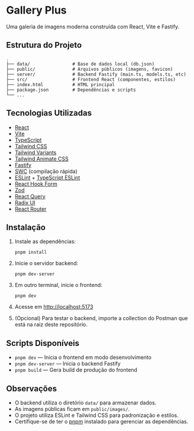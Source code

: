 # Gallery Plus

Uma galeria de imagens moderna construída com React, Vite e Fastify.

## Estrutura do Projeto

```
.
├── data/                # Base de dados local (db.json)
├── public/              # Arquivos públicos (imagens, favicon)
├── server/              # Backend Fastify (main.ts, models.ts, etc)
├── src/                 # Frontend React (componentes, estilos)
├── index.html           # HTML principal
├── package.json         # Dependências e scripts
└── ...
```

## Tecnologias Utilizadas

- [React](https://react.dev/)
- [Vite](https://vitejs.dev/)
- [TypeScript](https://www.typescriptlang.org/)
- [Tailwind CSS](https://tailwindcss.com/)
- [Tailwind Variants](https://www.tailwind-variants.com/)
- [Tailwind Animate CSS](https://www.npmjs.com/package/tw-animate-css)
- [Fastify](https://fastify.dev/)
- [SWC](https://swc.rs/) (compilação rápida)
- [ESLint](https://eslint.org/) + [TypeScript ESLint](https://typescript-eslint.io/)
- [React Hook Form](https://react-hook-form.com/)
- [Zod](https://zod.dev/)
- [React Query](https://react-query.tanstack.com/)
- [Radix UI](https://www.radix-ui.com/)
- [React Router](https://reactrouter.com/)

## Instalação

1. Instale as dependências:

   ```
   pnpm install
   ```

2. Inicie o servidor backend:

   ```
   pnpm dev-server
   ```

3. Em outro terminal, inicie o frontend:

   ```
   pnpm dev
   ```

4. Acesse em [http://localhost:5173](http://localhost:5173)

5. (Opcional) Para testar o backend, importe a collection do Postman que está na raiz deste repositório.

## Scripts Disponíveis

- `pnpm dev` — Inicia o frontend em modo desenvolvimento
- `pnpm dev-server` — Inicia o backend Fastify
- `pnpm build` — Gera build de produção do frontend

## Observações

- O backend utiliza o diretório `data/` para armazenar dados.
- As imagens públicas ficam em `public/images/`.
- O projeto utiliza ESLint e Tailwind CSS para padronização e estilos.
- Certifique-se de ter o [pnpm](https://pnpm.io/) instalado para gerenciar as dependências.
